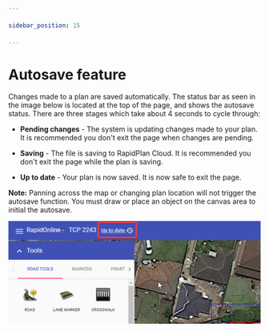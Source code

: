 ```yaml
---

sidebar_position: 15

---
```

# Autosave feature

Changes made to a plan are saved automatically. The status bar as seen in the image below is located at the top of the page, and shows the autosave status. There are three stages which take about 4 seconds to cycle through:

- **Pending changes** -  The system is updating changes made to your plan. It is recommended you don't exit the page when changes are pending.
  
- **Saving** -  The file is saving to RapidPlan Cloud. It is recommended you don't exit the page while the plan is saving.
  
- **Up to date** - Your plan is now saved. It is now safe to exit the page.

**Note:** Panning across the map or changing plan location will not trigger the autosave function. You must draw or place an object on the canvas area to initial the autosave.

![Auto Save](./Assets/Auto_Save.png)
